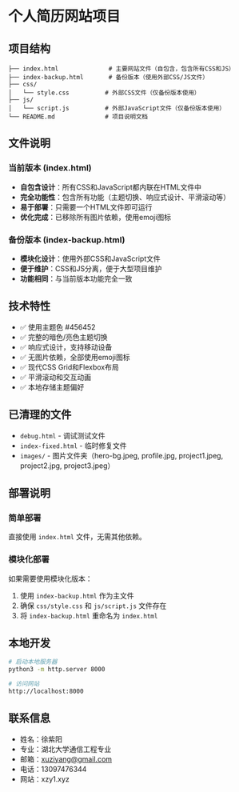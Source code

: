 # 个人简历网站项目

## 项目结构

```
├── index.html              # 主要网站文件（自包含，包含所有CSS和JS）
├── index-backup.html       # 备份版本（使用外部CSS/JS文件）
├── css/
│   └── style.css          # 外部CSS文件（仅备份版本使用）
├── js/
│   └── script.js          # 外部JavaScript文件（仅备份版本使用）
└── README.md              # 项目说明文档
```

## 文件说明

### 当前版本 (index.html)
- **自包含设计**：所有CSS和JavaScript都内联在HTML文件中
- **完全功能性**：包含所有功能（主题切换、响应式设计、平滑滚动等）
- **易于部署**：只需要一个HTML文件即可运行
- **优化完成**：已移除所有图片依赖，使用emoji图标

### 备份版本 (index-backup.html)
- **模块化设计**：使用外部CSS和JavaScript文件
- **便于维护**：CSS和JS分离，便于大型项目维护
- **功能相同**：与当前版本功能完全一致

## 技术特性

- ✅ 使用主题色 #456452
- ✅ 完整的暗色/亮色主题切换
- ✅ 响应式设计，支持移动设备
- ✅ 无图片依赖，全部使用emoji图标
- ✅ 现代CSS Grid和Flexbox布局
- ✅ 平滑滚动和交互动画
- ✅ 本地存储主题偏好

## 已清理的文件

- `debug.html` - 调试测试文件
- `index-fixed.html` - 临时修复文件
- `images/` - 图片文件夹（hero-bg.jpeg, profile.jpg, project1.jpeg, project2.jpg, project3.jpeg）

## 部署说明

### 简单部署
直接使用 `index.html` 文件，无需其他依赖。

### 模块化部署
如果需要使用模块化版本：
1. 使用 `index-backup.html` 作为主文件
2. 确保 `css/style.css` 和 `js/script.js` 文件存在
3. 将 `index-backup.html` 重命名为 `index.html`

## 本地开发

```bash
# 启动本地服务器
python3 -m http.server 8000

# 访问网站
http://localhost:8000
```

## 联系信息

- 姓名：徐紫阳
- 专业：湖北大学通信工程专业
- 邮箱：xuziyang@gmail.com
- 电话：13097476344
- 网站：xzy1.xyz
